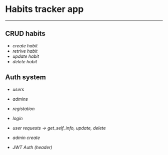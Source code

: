 # Habits tracker app

---

## CRUD habits

- *create habit*
- *retrive habit*
- *update habit*
- *delete habit*

## Auth system

- *users*
- *admins*

- *registation*
- *login*
- *user requests -> get_self_info, update, delete*
- *admin create*
- *JWT Auth (header)*